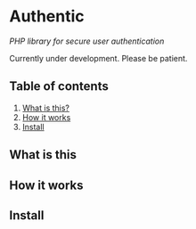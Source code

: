 # Authentic
_PHP library for secure user authentication_

Currently under development. Please be patient.

## Table of contents
1. [What is this?](#what-is-this)
2. [How it works](#how-it-works)
3. [Install](#install)

## What is this
## How it works
## Install
